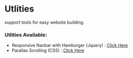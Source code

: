 # Utlities
support tools for easy website building.

 ### Utlities Available:
* Responsive Navbar with Hamburger (Jquery) : [Click Here](https://github.com/replyre/Utlities/tree/branch/Hamburger%20Navbar)
* Parallax Scrolling (CSS) : [Click Here](https://github.com/replyre/Utlities/tree/branch/Parallax%20Scrolling)
